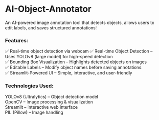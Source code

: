 # AI-Object-Annotator
An AI-powered image annotation tool that detects objects, allows users to edit labels, and saves structured annotations!<br>
### Features:<br>
✅ Real-time object detection via webcam
✅ Real-time Object Detection – Uses YOLOv8 (large model) for high-speed detection<br>
✅ Bounding Box Visualization – Highlights detected objects on images<br>
✅ Editable Labels – Modify object names before saving annotations<br>
✅ Streamlit-Powered UI – Simple, interactive, and user-friendly<br>
### Technologies Used:<br>
YOLOv8 (Ultralytics) – Object detection model<br>
OpenCV – Image processing & visualization<br>
Streamlit – Interactive web interface<br>
PIL (Pillow) – Image handling<br>
